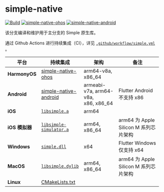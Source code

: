 # simple-native

[![Build](https://img.shields.io/github/actions/workflow/status/SageMik/sqlite3_simple/simple.yml?branch=simple-native&style=for-the-badge&logo=github)](https://github.com/SageMik/sqlite3_simple/actions)
[![simple-native-ohos](https://img.shields.io/badge/v1.0.2-007ec6?label=simple-native-ohos&style=for-the-badge&logo=harmonyos)](https://ohpm.openharmony.cn/#/cn/detail/simple-native-ohos)
[![simple-native-android](https://img.shields.io/maven-central/v/io.github.sagemik/simple-native-android?label=simple-native-android&style=for-the-badge&logo=android&logoColor=white)](https://central.sonatype.com/artifact/io.github.sagemik/simple-native-android)

该分支编译和维护用于主分支的 Simple 原生库。

通过 Github Actions 进行持续集成（CI），详见 [`.github/workflow/simple.yml`](.github/workflows/simple.yml) 。

| 平台            | 持续集成                                                                                                          | 架构                                       | 备注                             |
|---------------|---------------------------------------------------------------------------------------------------------------|------------------------------------------|--------------------------------|
| **HarmonyOS** | [simple-native-ohos](https://github.com/SageMik/simple-native-ohos/tree/main/simple_native_ohos)              | arm64-v8a, x86_64                        |                                |
| **Android**   | [simple-native-android](https://github.com/SageMik/simple-native-android)                                     | armeabi-v7a, arm64-v8a,<br />x86, x86_64 | Flutter Android 不支持 x86        |
| **iOS**       | [`libsimple.a`](https://github.com/SageMik/sqlite3_simple/blob/master/darwin/libsimple.a)                     | arm64                                    |                                |
| **iOS 模拟器**   | [`libsimple-simulator.a`](https://github.com/SageMik/sqlite3_simple/blob/master/darwin/libsimple-simulator.a) | arm64, x86_64                            | arm64 为 Apple Silicon M 系列芯片架构 |
| **Windows**   | [`simple.dll`](https://github.com/SageMik/sqlite3_simple/blob/master/windows/simple.dll)                      | x64                                      | Flutter Windows 仅支持 x64        |
| **MacOS**     | [`libsimple.dylib`](https://github.com/SageMik/sqlite3_simple/blob/master/darwin/libsimple.dylib)             | arm64, x86_64                            | arm64 为 Apple Silicon M 系列芯片架构 |
| **Linux**     | [CMakeLists.txt](https://github.com/SageMik/sqlite3_simple/blob/master/linux/CMakeLists.txt)                  |                                          |                                |
